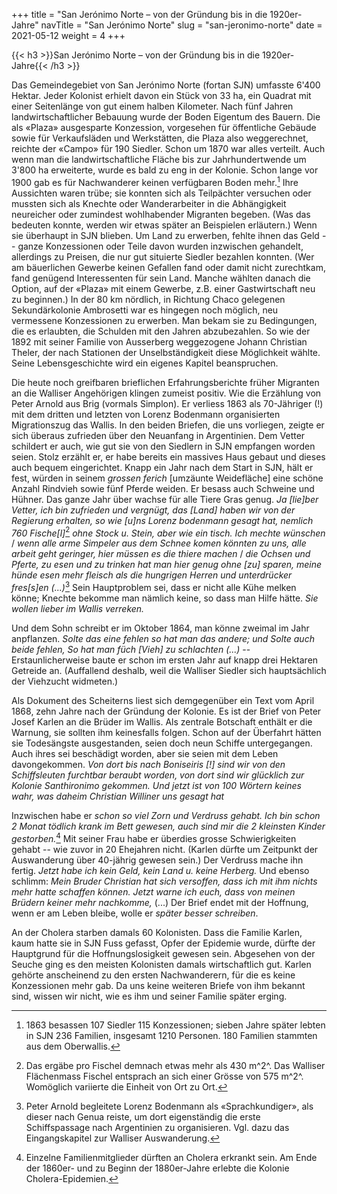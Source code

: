 +++
title = "San Jerónimo Norte – von der Gründung bis in die 1920er-Jahre"
navTitle = "San Jerónimo Norte"
slug = "san-jeronimo-norte"
date = 2021-05-12
weight = 4
+++

{{< h3 >}}San Jerónimo Norte – von der Gründung bis in die 1920er-Jahre{{< /h3 >}}

Das Gemeindegebiet von San Jerónimo Norte (fortan SJN) umfasste 6\'400 Hektar. Jeder Kolonist erhielt davon ein Stück von 33 ha, ein Quadrat mit einer Seitenlänge von gut einem halben Kilometer. Nach fünf Jahren landwirtschaftlicher Bebauung wurde der Boden Eigentum des Bauern. Die als «Plaza» ausgesparte Konzession, vorgesehen für öffentliche Gebäude sowie für Verkaufsläden und Werkstätten, die Plaza also weggerechnet, reichte der «Campo» für 190 Siedler. Schon um 1870 war alles verteilt. Auch wenn man die landwirtschaftliche Fläche bis zur Jahrhundertwende um 3\'800 ha erweiterte, wurde es bald zu eng in der Kolonie. Schon lange vor 1900 gab es für Nachwanderer keinen verfügbaren Boden mehr.[^1] Ihre Aussichten waren trübe; sie konnten sich als Teilpächter versuchen oder mussten sich als Knechte oder Wanderarbeiter in die Abhängigkeit neureicher oder zumindest wohlhabender Migranten begeben. (Was das bedeuten konnte, werden wir etwas später an Beispielen erläutern.) Wenn sie überhaupt in SJN blieben. Um Land zu erwerben, fehlte ihnen das Geld -- ganze Konzessionen oder Teile davon wurden inzwischen gehandelt, allerdings zu Preisen, die nur gut situierte Siedler bezahlen konnten. (Wer am bäuerlichen Gewerbe keinen Gefallen fand oder damit nicht zurechtkam, fand genügend Interessenten für sein Land. Manche wählten danach die Option, auf der «Plaza» mit einem Gewerbe, z.B. einer Gastwirtschaft neu zu beginnen.) In der 80 km nördlich, in Richtung Chaco gelegenen Sekundärkolonie Ambrosetti war es hingegen noch möglich, neu vermessene Konzessionen zu erwerben. Man bekam sie zu Bedingungen, die es erlaubten, die Schulden mit den Jahren abzubezahlen. So wie der 1892 mit seiner Familie von Ausserberg weggezogene Johann Christian Theler, der nach Stationen der Unselbständigkeit diese Möglichkeit wählte. Seine Lebensgeschichte wird ein eigenes Kapitel beanspruchen.

Die heute noch greifbaren brieflichen Erfahrungsberichte früher Migranten an die Walliser Angehörigen klingen zumeist positiv. Wie die Erzählung von Peter Arnold aus Brig (vormals Simplon). Er verliess 1863 als 70-Jähriger (!) mit dem dritten und letzten von Lorenz Bodenmann organisierten Migrationszug das Wallis. In den beiden Briefen, die uns vorliegen, zeigte er sich überaus zufrieden über den Neuanfang in Argentinien. Dem Vetter schildert er auch, wie gut sie von den Siedlern in SJN empfangen worden seien. Stolz erzählt er, er habe bereits ein massives Haus gebaut und dieses auch bequem eingerichtet. Knapp ein Jahr nach dem Start in SJN, hält er fest, würden in seinem *grossen ferich* \[umzäunte Weidefläche\] eine schöne Anzahl Rindvieh sowie fünf Pferde weiden. Er besass auch Schweine und Hühner. Das ganze Jahr über wachse für alle Tiere Gras genug. *Ja \[lie\]ber Vetter, ich bin zufrieden und vergnügt, das \[Land\] haben wir von der Regierung erhalten, so wie \[u\]ns Lorenz bodenmann gesagt hat, nemlich 760 Fische\[l\]*[^2] *ohne Stock u. Stein, aber wie ein tisch. Ich mechte wünschen* / *wenn alle arme Simpeler aus dem Schnee komen könnten zu uns, alle arbeit geht geringer, hier müssen es die thiere machen* / *die Ochsen und Pferte, zu esen und zu trinken hat man hier genug ohne \[zu\] sparen, meine hünde esen mehr fleisch als die hungrigen Herren und unterdrücker fres\[s\]en (\...)*[^3] Sein Hauptproblem sei, dass er nicht alle Kühe melken könne; Knechte bekomme man nämlich keine, so dass man Hilfe hätte. *Sie wollen lieber im Wallis verreken.*

Und dem Sohn schreibt er im Oktober 1864, man könne zweimal im Jahr anpflanzen. *Solte das eine fehlen so hat man das andere; und Solte auch beide fehlen, So hat man füch \[Vieh\] zu schlachten (\...)* -- Erstaunlicherweise baute er schon im ersten Jahr auf knapp drei Hektaren Getreide an. (Auffallend deshalb, weil die Walliser Siedler sich hauptsächlich der Viehzucht widmeten.)

Als Dokument des Scheiterns liest sich demgegenüber ein Text vom April 1868, zehn Jahre nach der Gründung der Kolonie. Es ist der Brief von Peter Josef Karlen an die Brüder im Wallis. Als zentrale Botschaft enthält er die Warnung, sie sollten ihm keinesfalls folgen. Schon auf der Überfahrt hätten sie Todesängste ausgestanden, seien doch neun Schiffe untergegangen. Auch ihres sei beschädigt worden, aber sie seien mit dem Leben davongekommen. *Von dort bis nach Boniseiris \[!\] sind wir von den Schiffsleuten furchtbar beraubt worden, von dort sind wir glücklich zur Kolonie Santhironimo gekommen. Und jetzt ist von 100 Wörtern keines wahr, was daheim Christian Williner uns gesagt hat*

Inzwischen habe er *schon so viel Zorn und Verdruss gehabt. Ich bin schon 2 Monat tödlich krank im Bett gewesen, auch sind mir die 2 kleinsten Kinder gestorben.*[^4] Mit seiner Frau habe er überdies grosse Schwierigkeiten gehabt -- wie zuvor in 20 Ehejahren nicht. (Karlen dürfte um Zeitpunkt der Auswanderung über 40-jährig gewesen sein.) Der Verdruss mache ihn fertig. *Jetzt habe ich kein Geld, kein Land u. keine Herberg.* Und ebenso schlimm: *Mein Bruder Christian hat sich versoffen, dass ich mit ihm nichts mehr hatte schaffen können. Jetzt warne ich euch, dass von meinen Brüdern keiner mehr nachkomme,* (\...) Der Brief endet mit der Hoffnung, wenn er am Leben bleibe, wolle er *später besser schreiben*.

An der Cholera starben damals 60 Kolonisten. Dass die Familie Karlen, kaum hatte sie in SJN Fuss gefasst, Opfer der Epidemie wurde, dürfte der Hauptgrund für die Hoffnungslosigkeit gewesen sein. Abgesehen von der Seuche ging es den meisten Kolonisten damals wirtschaftlich gut. Karlen gehörte anscheinend zu den ersten Nachwanderern, für die es keine Konzessionen mehr gab. Da uns keine weiteren Briefe von ihm bekannt sind, wissen wir nicht, wie es ihm und seiner Familie später erging.

[^1]: 1863 besassen 107 Siedler 115 Konzessionen; sieben Jahre später lebten in SJN 236 Familien, insgesamt 1210 Personen. 180 Familien stammten aus dem Oberwallis.

[^2]: Das ergäbe pro Fischel demnach etwas mehr als 430 m^2^. Das Walliser Flächenmass Fischel entsprach an sich einer Grösse von 575 m^2^. Womöglich variierte die Einheit von Ort zu Ort.

[^3]: Peter Arnold begleitete Lorenz Bodenmann als «Sprachkundiger», als dieser nach Genua reiste, um dort eigenständig die erste Schiffspassage nach Argentinien zu organisieren. Vgl. dazu das Eingangskapitel zur Walliser Auswanderung.

[^4]: Einzelne Familienmitglieder dürften an Cholera erkrankt sein. Am Ende der 1860er- und zu Beginn der 1880er-Jahre erlebte die Kolonie Cholera-Epidemien.
